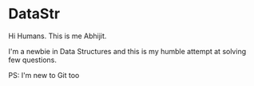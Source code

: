 # DataStr
Hi Humans. This is me Abhijit.

I'm a newbie in Data Structures and this is my humble attempt at solving
few questions.

PS: I'm new to Git too 

